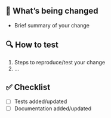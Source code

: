 ## 🧰 What’s being changed
- Brief summary of your change

## 🔍 How to test
1. Steps to reproduce/test your change
2. …  

## ✅ Checklist
- [ ] Tests added/updated
- [ ] Documentation added/updated
